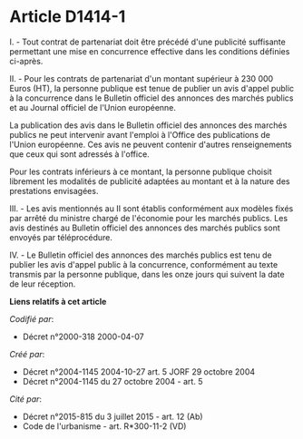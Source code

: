 # Article D1414-1

I. - Tout contrat de partenariat doit être précédé d'une publicité suffisante permettant une mise en concurrence effective
dans les conditions définies ci-après.

II. - Pour les contrats de partenariat d'un montant supérieur à 230 000 Euros (HT), la personne publique est tenue de publier
un avis d'appel public à la concurrence dans le Bulletin officiel des annonces des marchés publics et au Journal officiel de
l'Union européenne.

La publication des avis dans le Bulletin officiel des annonces des marchés publics ne peut intervenir avant l'emploi à
l'Office des publications de l'Union européenne. Ces avis ne peuvent contenir d'autres renseignements que ceux qui sont
adressés à l'office.

Pour les contrats inférieurs à ce montant, la personne publique choisit librement les modalités de publicité adaptées au
montant et à la nature des prestations envisagées.

III. - Les avis mentionnés au II sont établis conformément aux modèles fixés par arrêté du ministre chargé de l'économie pour
les marchés publics. Les avis destinés au Bulletin officiel des annonces des marchés publics sont envoyés par téléprocédure.

IV. - Le Bulletin officiel des annonces des marchés publics est tenu de publier les avis d'appel public à la concurrence,
conformément au texte transmis par la personne publique, dans les onze jours qui suivent la date de leur réception.

**Liens relatifs à cet article**

_Codifié par_:

  - Décret n°2000-318 2000-04-07

_Créé par_:

  - Décret n°2004-1145 2004-10-27 art. 5 JORF 29 octobre 2004
  - Décret n°2004-1145 du 27 octobre 2004 - art. 5

_Cité par_:

  - Décret n°2015-815 du 3 juillet 2015 - art. 12 (Ab)
  - Code de l'urbanisme - art. R*300-11-2 (VD)

